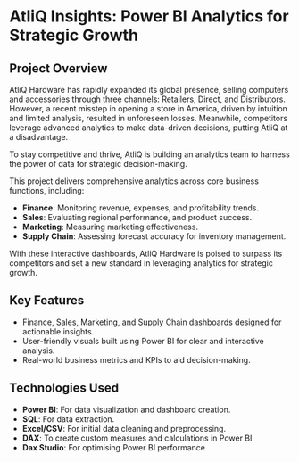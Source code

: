# AtliQ Insights: Power BI Analytics for Strategic Growth
## **Project Overview**  

AtliQ Hardware has rapidly expanded its global presence, selling computers and accessories through three channels: Retailers, Direct, and Distributors. However, a recent misstep in opening a store in America, driven by intuition and limited analysis, resulted in unforeseen losses. Meanwhile, competitors leverage advanced analytics to make data-driven decisions, putting AtliQ at a disadvantage.

To stay competitive and thrive, AtliQ is building an analytics team to harness the power of data for strategic decision-making.  

This project delivers comprehensive analytics across core business functions, including:  
- **Finance**: Monitoring revenue, expenses, and profitability trends.  
- **Sales**: Evaluating regional performance, and product success.  
- **Marketing**: Measuring marketing effectiveness.  
- **Supply Chain**: Assessing forecast accuracy for inventory management.  

With these interactive dashboards, AtliQ Hardware is poised to surpass its competitors and set a new standard in leveraging analytics for strategic growth.  

## **Key Features**
- Finance, Sales, Marketing, and Supply Chain dashboards designed for actionable insights.  
- User-friendly visuals built using Power BI for clear and interactive analysis.  
- Real-world business metrics and KPIs to aid decision-making.

## **Technologies Used**  
- **Power BI**: For data visualization and dashboard creation.  
- **SQL**: For data extraction.  
- **Excel/CSV**: For initial data cleaning and preprocessing.  
- **DAX**: To create custom measures and calculations in Power BI
- **Dax Studio**: For optimising Power BI performance
